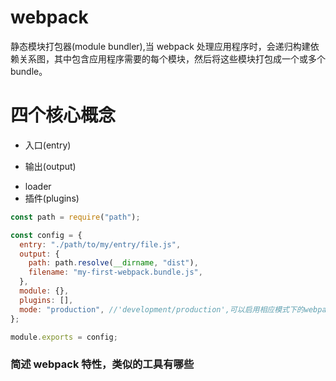 # webpack

静态模块打包器(module bundler),当 webpack 处理应用程序时，会递归构建依赖关系图，其中包含应用程序需要的每个模块，然后将这些模块打包成一个或多个 bundle。

# 四个核心概念

- 入口(entry)

- 输出(output)

* loader
* 插件(plugins)

```js
const path = require("path");

const config = {
  entry: "./path/to/my/entry/file.js",
  output: {
    path: path.resolve(__dirname, "dist"),
    filename: "my-first-webpack.bundle.js",
  },
  module: {},
  plugins: [],
  mode: "production", //'development/production',可以启用相应模式下的webpack内置的优化
};

module.exports = config;
```

### 简述 webpack 特性，类似的工具有哪些
